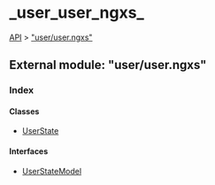 # \_user\_user\_ngxs\_

[API](../../api-1.md) &gt; ["user/user.ngxs"](_user_user_ngxs_.md)

## External module: "user/user.ngxs"

### Index

#### Classes

* [UserState](../classes/_user_user_ngxs_.userstate.md)

#### Interfaces

* [UserStateModel](../interfaces/_user_user_ngxs_.userstatemodel.md)

